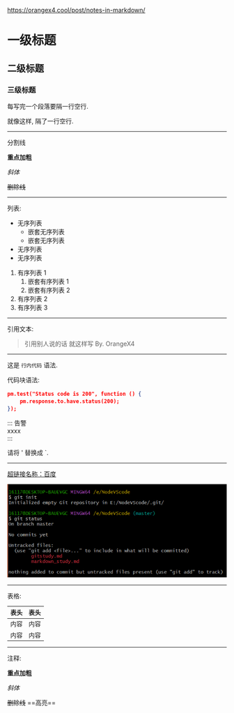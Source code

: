 https://orangex4.cool/post/notes-in-markdown/

# 一级标题

## 二级标题

### 三级标题

每写完一个段落要隔一行空行.

就像这样, 隔了一行空行.

---

分割线

**重点加粗**

*斜体*

~~删除线~~

---

列表:

* 无序列表
  * 嵌套无序列表
  * 嵌套无序列表
* 无序列表
* 无序列表

1. 有序列表 1
   1. 嵌套有序列表 1
   2. 嵌套有序列表 2
2. 有序列表 2
3. 有序列表 3

---

引用文本:

> 引用别人说的话
> 就这样写
> By. OrangeX4

---

这是 `行内代码` 语法.

代码块语法:

```json
pm.test("Status code is 200", function () {
    pm.response.to.have.status(200);
});
```

:::  告警  
xxxx  
:::  

请将 ' 替换成 `.

---

[超链接名称：百度](https://www.baidu.com/)

![图片提示语](.\picgit\image-20221114095435236.png)

---

表格:

| 表头 | 表头 |
| ---- | ---- |
| 内容 | 内容 |
| 内容 | 内容 |

---

注释:

<!-- 你看不见我 -->

**重点加粗**

*斜体*

~~删除线~~
==高亮==


